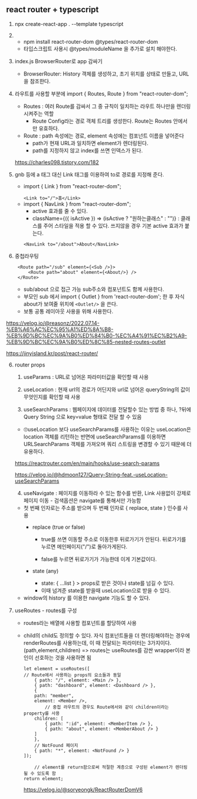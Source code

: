 ## react router + typescript

1. npx create-react-app . --template typescript
2. 
    - npm install react-router-dom @types/react-router-dom
    - 타입스크립트 사용시 @types/moduleName 을 추가로 설치 해야한다.

3. index.js BrowserRouter로 app 감싸기
    - BrowserRouter: History 객체를 생성하고, 초기 위치를 상태로 만들고, URL을 참조한다.

4. 라우트를 사용할 부분에 import { Routes, Route } from "react-router-dom";
    - Routes : 여러 Route를 감싸서 그 중 규칙이 일치하는 라우트 하나만을 렌더링 시켜주는 역할
        - Route Config라는 경로 객체 트리를 생성한다. Route는 Routes 안에서만 유효하다.
    - Route : path 속성에는 경로, element 속성에는 컴포넌트 이름을 넣어준다
        - path가 현재 URL과 일치하면 element가 렌더링된다.
        - path를 지정하지 않고 index를 쓰면 인덱스가 된다.
    
    <https://charles098.tistory.com/182>
        
5. gnb 등에 a 태그 대신 Link 태그를 이용하여 to로 경로를 지정해 준다.
    - import { Link } from "react-router-dom";
        > 
        ```<Link to="/">홈</Link>```
    - import { NavLink } from "react-router-dom";
        - active 효과를 줄 수 있다.
        - className={({ isActive }) => (isActive ? "원하는클래스" : "")} : 클래스를 주어 스타일을 적용 할 수 있다. 쓰지않을 경우 기본 active 효과가 붙는다.
        > 
        ```<NavLink to="/about">About</NavLink>```

6. 중첩라우팅 
    >
        <Route path="/sub" element={<Sub />}>
            <Route path="about" element={<About/>} /> 
        </Route>
    - sub/about 으로 접근 가능 sub주소와 컴포넌트도 함께 사용한다.
    - 부모인 sub 에서 import { Outlet } from 'react-router-dom'; 한 후 자식 about가 보여줄 위치에 ```<Outlet/>``` 을 쓴다.      
    - 보통 공통 레이아웃 사용을 위해 사용한다.


<https://velog.io/@reasonz/2022.07.14-%EB%A6%AC%EC%95%A1%ED%8A%B8-%EB%9D%BC%EC%9A%B0%ED%84%B0-%EC%A4%91%EC%B2%A9-%EB%9D%BC%EC%9A%B0%ED%8C%85-nested-routes-outlet>

<https://jinyisland.kr/post/react-router/>

6. router props

   1. useParams : URL로 넘어온 파라미터값을 확인할 때 사용

   2. useLocation : 현재 url의 경로가 어딘지와 url로 넘어온 queryString의 값이 무엇인지를 확인할 때 사용

   3. useSearchParams : 웹페이지에 데이터를 전달할수 있는 방법 중 하나, ?뒤에 Query String 으로 key=value 형태로 전달 할 수 있음

    - 🙄useLocation 보다 useSearchParams를 사용하는 이유는 useLocation은 location 객체를 리턴하는 반면에 useSearchParams를 이용하면 URLSearchParams 객체를 가져오며 쿼리 스트링을 변경할 수 있기 때문에 더 유용하다. 

    <https://reactrouter.com/en/main/hooks/use-search-params>

    <https://velog.io/@hdmoon127/Query-String-feat.-useLocation-useSearchParams>
   
   4. useNavigate : 페이지를 이동하라 수 있는 함수를 반환, Link 사용없이 강제로 페이지 이동 - 검색옵션은 navigate를 통해서만 가능함
    - 첫 번째 인자로는 주소를 받으며 두 번째 인자로 { replace, state } 인수를 사용
        - replace (true or false) 
            > 
            - true를 쓰면 이동할 주소로 이동한후 뒤로가기가 안된다. 뒤로가기를 누르면 메인페이지("/")로 돌아가게된다.

            - false를 누르면 뒤로가기가 가능한데 이게 기본값이다.

        - state (any)
            >
            -  state: { ...list } > props로 받은 것이나 state를 넘길 수 있다.
            - 이때 넘겨준 state를 받을때 useLocation으로 받을 수 있다.
    - window의 history 를 이용한 navigate 기능도 할 수 있다.

5. useRoutes - routes를 구성
    - routes라는 배열에 사용할 컴포넌트를 할당하여 사용
    - child의 child도 정의할 수 있다. 자식 컴포넌트들을 더 렌더링해야하는 경우에 renderRoutes를 사용하는데, 이 때 전달되는 파라미터는 3가지이다.(path,element,children) => routes는 useRoutes를 감싼 wrapper이라 본인이 선호하는 것을 사용하면 됨

        ```
        let element = useRoutes([
		// Route에서 사용하는 props의 요소들과 동일
            { path: "/", element: <Main /> },
            { path: "dashboard", element: <Dashboard /> },
            {
            path: "member",
            element: <Member />,
                // 중첩 라우트의 경우도 Route에서와 같이 children이라는 property를 사용
            children: [
                { path: ":id", element: <MemberItem /> },
                { path: "about", element: <MemberAbout /> }
            ]
            },
            // NotFound 페이지
            { path: "*", element: <NotFound /> }
        ]);
            
            // element를 return함으로써 적절한 계층으로 구성된 element가 렌더링 될 수 있도록 함
        return element;
        ```

        <https://velog.io/@soryeongk/ReactRouterDomV6>